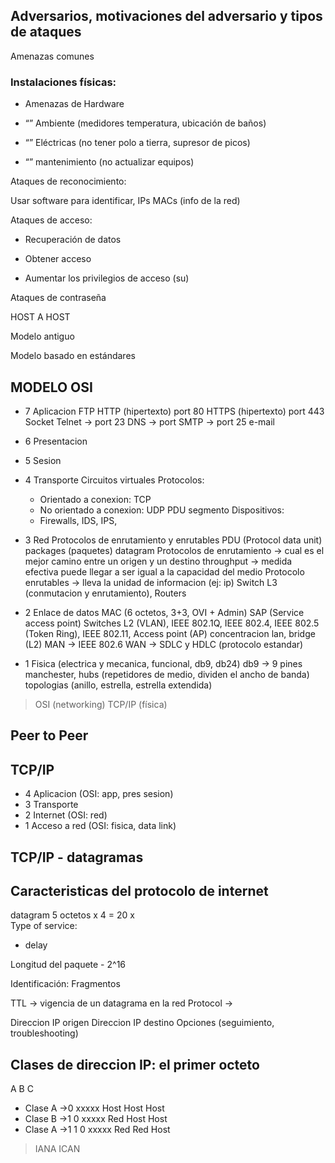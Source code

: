 ## Adversarios, motivaciones del adversario y tipos de ataques


Amenazas comunes

### Instalaciones físicas:

-   Amenazas de Hardware
    
-   “” Ambiente (medidores temperatura, ubicación de baños)
    
-   “” Eléctricas (no tener polo a tierra, supresor de picos)
    
-   “” mantenimiento (no actualizar equipos)
    

  

Ataques de reconocimiento:

Usar software para identificar, IPs MACs (info de la red)

  

Ataques de acceso:

-   Recuperación de datos
    
-   Obtener acceso
    
-   Aumentar los privilegios de acceso (su)

Ataques de contraseña

  
  

HOST A HOST

  

Modelo antiguo

  

Modelo basado en estándares

  
  

## MODELO OSI  

- 7 Aplicacion
FTP
HTTP (hipertexto) port 80
HTTPS (hipertexto) port 443
Socket
Telnet → port 23
DNS → port 
SMTP → port 25 e-mail

- 6 Presentacion


- 5 Sesion


- 4 Transporte
Circuitos virtuales
Protocolos:
	- Orientado a conexion: TCP
	- No orientado a conexion: UDP
PDU segmento
Dispositivos:
	- Firewalls, IDS, IPS, 

- 3 Red
Protocolos de enrutamiento y enrutables
PDU (Protocol data unit)
packages (paquetes)
datagram
Protocolos de enrutamiento → cual es el mejor camino entre un origen y un destino
throughput → medida efectiva puede llegar a ser igual a la capacidad del medio
Protocolo enrutables → lleva la unidad de informacion (ej: ip)
Switch L3 (conmutacion y enrutamiento), Routers

- 2 Enlace de datos
MAC (6 octetos, 3+3, OVI + Admin)
SAP (Service access point)
Switches L2 (VLAN), IEEE 802.1Q, IEEE 802.4, IEEE 802.5 (Token Ring), IEEE 802.11, Access point (AP) concentracion lan, bridge (L2)
MAN → IEEE 802.6
WAN → SDLC y HDLC (protocolo estandar)

- 1 Fisica (electrica y mecanica, funcional, db9, db24)  db9 -> 9 pines
manchester, hubs (repetidores de medio, dividen el ancho de banda) topologias (anillo, estrella, estrella extendida)

> OSI (networking) TCP/IP (física)


## Peer to Peer



## TCP/IP

- 4 Aplicacion (OSI: app, pres sesion)
- 3 Transporte
- 2 Internet (OSI: red)
- 1 Acceso a red (OSI: fisica, data link)






## TCP/IP - datagramas

## Caracteristicas del protocolo de internet
datagram 
5 octetos x 4 = 20 x  
Type of service:
- delay

Longitud del paquete
	- 2^16

Identificación:
Fragmentos

TTL → vigencia de un datagrama en la red
Protocol → 

Direccion IP origen
Direccion IP destino
Opciones (seguimiento, troubleshooting)



## Clases de direccion IP: el primer octeto

A B C 
- Clase A →0 xxxxx Host Host Host 
- Clase B →1 0 xxxxx Red Host  Host 
- Clase A →1 1 0 xxxxx Red Red Host 
> IANA ICAN
